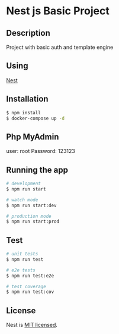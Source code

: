 # Nest js Basic Project 

## Description

Project with basic auth and template engine

## Using

[Nest](https://github.com/nestjs/nest)

## Installation

```bash
$ npm install
$ docker-compose up -d
```

## Php MyAdmin

user: root
Password: 123123

## Running the app

```bash
# development
$ npm run start

# watch mode
$ npm run start:dev

# production mode
$ npm run start:prod
```

## Test

```bash
# unit tests
$ npm run test

# e2e tests
$ npm run test:e2e

# test coverage
$ npm run test:cov
```


## License

  Nest is [MIT licensed](LICENSE).
